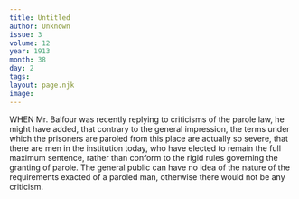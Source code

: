 ```yaml
---
title: Untitled
author: Unknown
issue: 3
volume: 12
year: 1913
month: 38
day: 2
tags:
layout: page.njk
image:
---
```

WHEN Mr. Balfour was recently replying to criticisms of the parole law, he might have added, that contrary to the general impression, the terms under which the prisoners are paroled from this place are actually so severe, that there are men in the institution today, who have elected to remain the full maximum sentence, rather than conform to the rigid rules governing the granting of parole.    The general public can have no idea of the nature of the requirements exacted of a paroled man, otherwise there would not be any criticism. 


